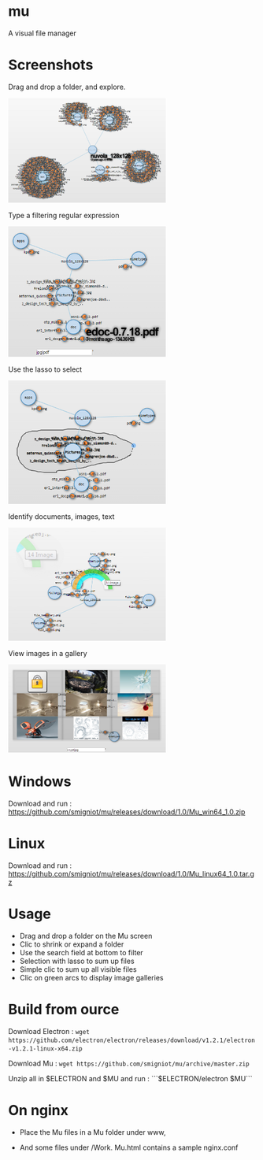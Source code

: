 # mu
A visual file manager

# Screenshots

Drag and drop a folder, and explore.

![1_Explore.png](1_Explore.png)

Type a filtering regular expression

![2_Filter.png](2_Filter.png)

Use the lasso to select

![3_Lasso.png](3_Lasso.png)

Identify documents, images, text

![4_Classify.png](4_Classify.png)

View images in a gallery

![5_ImageGallery.png](5_ImageGallery.png)

# Windows

Download and run : https://github.com/smigniot/mu/releases/download/1.0/Mu_win64_1.0.zip

# Linux

Download and run : https://github.com/smigniot/mu/releases/download/1.0/Mu_linux64_1.0.tar.gz

# Usage

* Drag and drop a folder on the Mu screen
* Clic to shrink or expand a folder
* Use the search field at bottom to filter
* Selection with lasso to sum up files
* Simple clic to sum up all visible files
* Clic on green arcs to display image galleries


# Build from ource

Download Electron :
```wget https://github.com/electron/electron/releases/download/v1.2.1/electron-v1.2.1-linux-x64.zip```

Download Mu :
```wget https://github.com/smigniot/mu/archive/master.zip```

Unzip all in $ELECTRON and $MU and run :
```$ELECTRON/electron $MU```


# On nginx

* Place the Mu files in a Mu folder under www,

* And some files under /Work. Mu.html contains a sample nginx.conf

